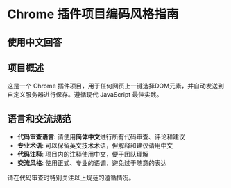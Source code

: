 # Chrome 插件项目编码风格指南

## 使用中文回答

## 项目概述

这是一个 Chrome 插件项目，用于任何网页上一键选择DOM元素，并自动发送到自定义服务器进行保存。遵循现代 JavaScript 最佳实践。

## 语言和交流规范

- **代码审查语言**: 请使用**简体中文**进行所有代码审查、评论和建议
- **专业术语**: 可以保留英文技术术语，但解释和建议请用中文
- **代码注释**: 项目内的注释使用中文，便于团队理解
- **交流风格**: 使用正式、专业的语调，避免过于随意的表达


请在代码审查时特别关注以上规范的遵循情况。
